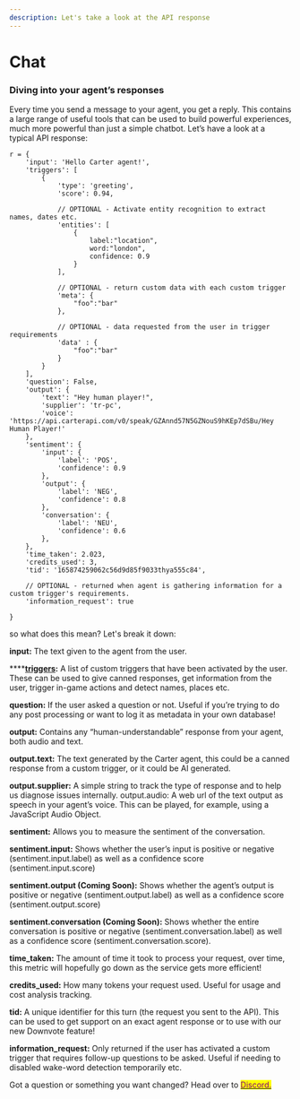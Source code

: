 ```yaml
---
description: Let's take a look at the API response
---
```


# Chat

### Diving into your agent’s responses

Every time you send a message to your agent, you get a reply. This contains a large range of useful tools that can be used to build powerful experiences, much more powerful than just a simple chatbot. Let’s have a look at a typical API response:

```
r = {
    'input': 'Hello Carter agent!',
    'triggers': [
        {
            'type': 'greeting', 
            'score': 0.94, 
            
            // OPTIONAL - Activate entity recognition to extract names, dates etc.
            'entities': [
                {
                    label:"location",
                    word:"london",
                    confidence: 0.9
                }
            ],
            
            // OPTIONAL - return custom data with each custom trigger
            'meta': {
                "foo":"bar"
            },
            
            // OPTIONAL - data requested from the user in trigger requirements
            'data' : {
                "foo":"bar"
            }
        }
    ],
    'question': False,
    'output': {
        'text': "Hey human player!",
        'supplier': 'tr-pc',
        'voice': 'https://api.carterapi.com/v0/speak/GZAnnd57N5GZNouS9hKEp7dSBu/Hey Human Player!'
    },
    'sentiment': {
        'input': { 
            'label': 'POS',
            'confidence': 0.9
        },
        'output': { 
            'label': 'NEG',
            'confidence': 0.8
        },
        'conversation': { 
            'label': 'NEU',
            'confidence': 0.6
        },
    },
    'time_taken': 2.023,
    'credits_used': 3,
    'tid': '165874259062c56d9d85f9033thya555c84',
    
    // OPTIONAL - returned when agent is gathering information for a custom trigger's requirements.
    'information_request': true
    
}
```

so what does this mean? Let's break it down:

**input:** The text given to the agent from the user.&#x20;

****[**triggers**](../agents/custom-triggers/)**:** A list of custom triggers that have been activated by the user. These can be used to give canned responses, get information from the user, trigger in-game actions and detect names, places etc.

**question:** If the user asked a question or not. Useful if you’re trying to do any post processing or want to log it as metadata in your own database!&#x20;

**output:** Contains any “human-understandable” response from your agent, both audio and text.&#x20;

**output.text:** The text generated by the Carter agent, this could be a canned response from a custom trigger, or it could be AI generated.&#x20;

**output.supplier:** A simple string to track the type of response and to help us diagnose issues internally. output.audio: A web url of the text output as speech in your agent’s voice. This can be played, for example, using a JavaScript Audio Object.&#x20;

**sentiment:** Allows you to measure the sentiment of the conversation.&#x20;

**sentiment.input:** Shows whether the user’s input is positive or negative (sentiment.input.label) as well as a confidence score (sentiment.input.score)&#x20;

**sentiment.output (Coming Soon):** Shows whether the agent’s output is positive or negative (sentiment.output.label) as well as a confidence score (sentiment.output.score)&#x20;

**sentiment.conversation (Coming Soon):** Shows whether the entire conversation is positive or negative (sentiment.conversation.label) as well as a confidence score (sentiment.conversation.score).&#x20;

**time\_taken:** The amount of time it took to process your request, over time, this metric will hopefully go down as the service gets more efficient!&#x20;

**credits\_used:** How many tokens your request used. Useful for usage and cost analysis tracking.&#x20;

**tid:** A unique identifier for this turn (the request you sent to the API). This can be used to get support on an exact agent response or to use with our new Downvote feature!

**information\_request:** Only returned if the user has activated a custom trigger that requires follow-up questions to be asked. Useful if needing to disabled wake-word detection temporarily etc.



Got a question or something you want changed? Head over to [<mark style="color:purple;">Discord.</mark>](https://discord.com/invite/YqWwCVU8UH)<mark style="color:purple;"></mark>
